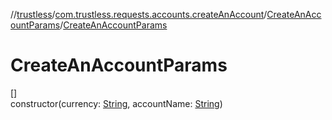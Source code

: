 //[trustless](../../../index.md)/[com.trustless.requests.accounts.createAnAccount](../index.md)/[CreateAnAccountParams](index.md)/[CreateAnAccountParams](-create-an-account-params.md)

# CreateAnAccountParams

[]\
constructor(currency: [String](https://kotlinlang.org/api/latest/jvm/stdlib/kotlin/-string/index.html), accountName: [String](https://kotlinlang.org/api/latest/jvm/stdlib/kotlin/-string/index.html))
